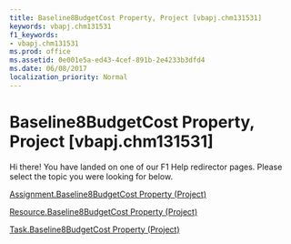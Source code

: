 ```yaml
---
title: Baseline8BudgetCost Property, Project [vbapj.chm131531]
keywords: vbapj.chm131531
f1_keywords:
- vbapj.chm131531
ms.prod: office
ms.assetid: 0e001e5a-ed43-4cef-891b-2e4233b3dfd4
ms.date: 06/08/2017
localization_priority: Normal
---
```



# Baseline8BudgetCost Property, Project [vbapj.chm131531]

Hi there! You have landed on one of our F1 Help redirector pages. Please select the topic you were looking for below.

[Assignment.Baseline8BudgetCost Property (Project)](http://msdn.microsoft.com/library/bd8febca-06f7-29f7-6b94-e7ca72f3c1c6%28Office.15%29.aspx)

[Resource.Baseline8BudgetCost Property (Project)](http://msdn.microsoft.com/library/560763f2-c6e6-8d33-033f-4081db293b61%28Office.15%29.aspx)

[Task.Baseline8BudgetCost Property (Project)](http://msdn.microsoft.com/library/c7a21b32-2992-42b6-3db0-3c9ebae0c636%28Office.15%29.aspx)

